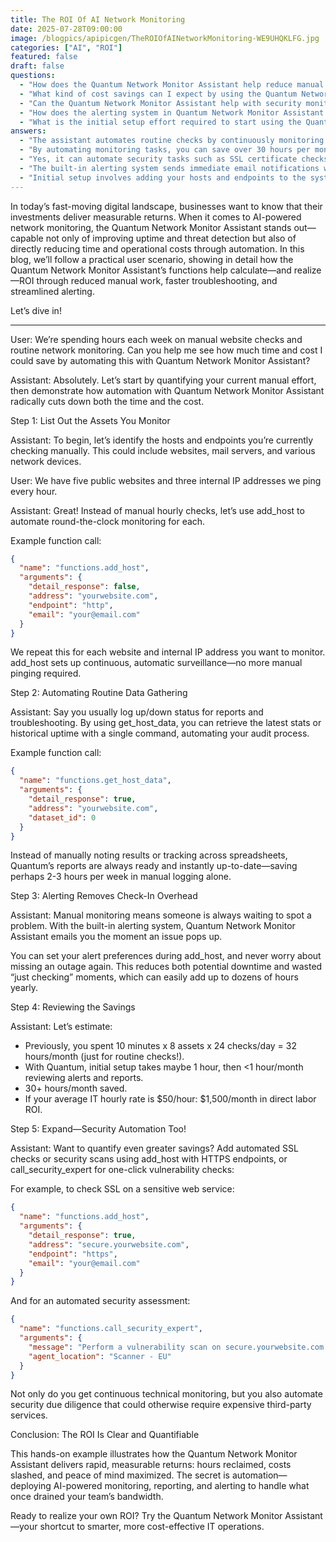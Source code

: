 ```yaml
---
title: The ROI Of AI Network Monitoring
date: 2025-07-28T09:00:00
image: /blogpics/apipicgen/TheROIOfAINetworkMonitoring-WE9UHQKLFG.jpg
categories: ["AI", "ROI"]
featured: false
draft: false
questions:
  - "How does the Quantum Network Monitor Assistant help reduce manual monitoring time?"
  - "What kind of cost savings can I expect by using the Quantum Network Monitor Assistant?"
  - "Can the Quantum Network Monitor Assistant help with security monitoring as well?"
  - "How does the alerting system in Quantum Network Monitor Assistant improve network monitoring?"
  - "What is the initial setup effort required to start using the Quantum Network Monitor Assistant?"
answers:
  - "The assistant automates routine checks by continuously monitoring hosts and endpoints, eliminating the need for manual hourly pings and status logging. It uses functions like add_host to set up automatic surveillance and get_host_data to retrieve up-to-date reports, saving hours of manual work each week."
  - "By automating monitoring tasks, you can save over 30 hours per month previously spent on manual checks. Assuming an average IT hourly rate of $50, this translates to approximately $1,500 in direct labor cost savings each month."
  - "Yes, it can automate security tasks such as SSL certificate checks and vulnerability scans using functions like add_host with HTTPS endpoints and call_security_expert. This automation reduces the need for expensive third-party security services and ensures continuous security due diligence."
  - "The built-in alerting system sends immediate email notifications when issues arise, removing the need for constant manual checking. This reduces downtime and saves time that would otherwise be spent on 'just checking' moments, improving overall operational efficiency."
  - "Initial setup involves adding your hosts and endpoints to the system, which typically takes about one hour. After setup, ongoing monitoring and alert review require less than one hour per month, making it a low-effort solution with high returns."
---
```

In today’s fast-moving digital landscape, businesses want to know that their investments deliver measurable returns. When it comes to AI-powered network monitoring, the Quantum Network Monitor Assistant stands out—capable not only of improving uptime and threat detection but also of directly reducing time and operational costs through automation. In this blog, we’ll follow a practical user scenario, showing in detail how the Quantum Network Monitor Assistant’s functions help calculate—and realize—ROI through reduced manual work, faster troubleshooting, and streamlined alerting.

Let’s dive in!

---

User: We’re spending hours each week on manual website checks and routine network monitoring. Can you help me see how much time and cost I could save by automating this with Quantum Network Monitor Assistant?

Assistant: Absolutely. Let’s start by quantifying your current manual effort, then demonstrate how automation with Quantum Network Monitor Assistant radically cuts down both the time and the cost.

Step 1: List Out the Assets You Monitor

Assistant: To begin, let’s identify the hosts and endpoints you’re currently checking manually. This could include websites, mail servers, and various network devices.

User: We have five public websites and three internal IP addresses we ping every hour.

Assistant: Great! Instead of manual hourly checks, let’s use add_host to automate round-the-clock monitoring for each.

Example function call:
```json
{
  "name": "functions.add_host",
  "arguments": {
    "detail_response": false,
    "address": "yourwebsite.com",
    "endpoint": "http",
    "email": "your@email.com"
  }
}
```
We repeat this for each website and internal IP address you want to monitor. add_host sets up continuous, automatic surveillance—no more manual pinging required.

Step 2: Automating Routine Data Gathering

Assistant: Say you usually log up/down status for reports and troubleshooting. By using get_host_data, you can retrieve the latest stats or historical uptime with a single command, automating your audit process.

Example function call:
```json
{
  "name": "functions.get_host_data",
  "arguments": {
    "detail_response": true,
    "address": "yourwebsite.com",
    "dataset_id": 0
  }
}
```
Instead of manually noting results or tracking across spreadsheets, Quantum’s reports are always ready and instantly up-to-date—saving perhaps 2-3 hours per week in manual logging alone.

Step 3: Alerting Removes Check-In Overhead

Assistant: Manual monitoring means someone is always waiting to spot a problem. With the built-in alerting system, Quantum Network Monitor Assistant emails you the moment an issue pops up.

You can set your alert preferences during add_host, and never worry about missing an outage again. This reduces both potential downtime and wasted “just checking” moments, which can easily add up to dozens of hours yearly.

Step 4: Reviewing the Savings

Assistant: Let’s estimate:

- Previously, you spent 10 minutes x 8 assets x 24 checks/day = 32 hours/month (just for routine checks!).
- With Quantum, initial setup takes maybe 1 hour, then <1 hour/month reviewing alerts and reports.
- 30+ hours/month saved.
- If your average IT hourly rate is $50/hour: $1,500/month in direct labor ROI.

Step 5: Expand—Security Automation Too!

Assistant: Want to quantify even greater savings? Add automated SSL checks or security scans using add_host with HTTPS endpoints, or call_security_expert for one-click vulnerability checks:

For example, to check SSL on a sensitive web service:
```json
{
  "name": "functions.add_host",
  "arguments": {
    "detail_response": true,
    "address": "secure.yourwebsite.com",
    "endpoint": "https",
    "email": "your@email.com"
  }
}
```
And for an automated security assessment:
```json
{
  "name": "functions.call_security_expert",
  "arguments": {
    "message": "Perform a vulnerability scan on secure.yourwebsite.com. Confirm I am authorized.",
    "agent_location": "Scanner - EU"
  }
}
```
Not only do you get continuous technical monitoring, but you also automate security due diligence that could otherwise require expensive third-party services.

Conclusion: The ROI Is Clear and Quantifiable

This hands-on example illustrates how the Quantum Network Monitor Assistant delivers rapid, measurable returns: hours reclaimed, costs slashed, and peace of mind maximized. The secret is automation—deploying AI-powered monitoring, reporting, and alerting to handle what once drained your team’s bandwidth.

Ready to realize your own ROI? Try the Quantum Network Monitor Assistant—your shortcut to smarter, more cost-effective IT operations.